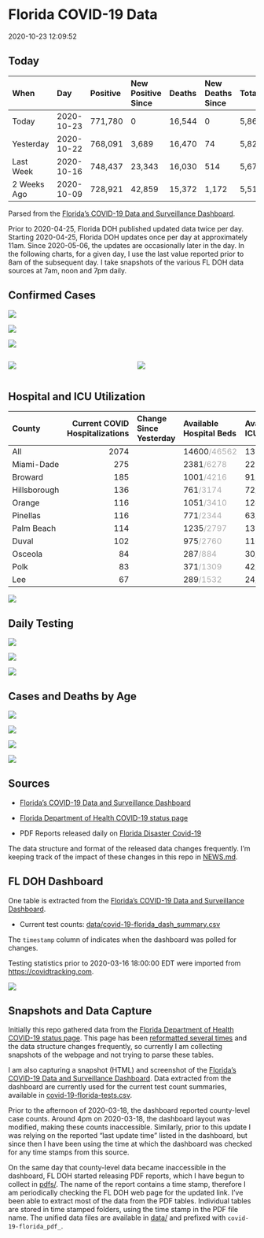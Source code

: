 Florida COVID-19 Data
================
2020-10-23 12:09:52

## Today

| When        | Day        | Positive | New Positive Since | Deaths | New Deaths Since | Total     |
| :---------- | :--------- | :------- | :----------------- | :----- | :--------------- | :-------- |
| Today       | 2020-10-23 | 771,780  | 0                  | 16,544 | 0                | 5,865,752 |
| Yesterday   | 2020-10-22 | 768,091  | 3,689              | 16,470 | 74               | 5,821,939 |
| Last Week   | 2020-10-16 | 748,437  | 23,343             | 16,030 | 514              | 5,673,685 |
| 2 Weeks Ago | 2020-10-09 | 728,921  | 42,859             | 15,372 | 1,172            | 5,518,162 |

Parsed from the [Florida’s COVID-19 Data and Surveillance
Dashboard](https://fdoh.maps.arcgis.com/apps/opsdashboard/index.html#/8d0de33f260d444c852a615dc7837c86).

Prior to 2020-04-25, Florida DOH published updated data twice per day.
Starting 2020-04-25, Florida DOH updates once per day at approximately
11am. Since 2020-05-06, the updates are occasionally later in the day.
In the following charts, for a given day, I use the last value reported
prior to 8am of the subsequent day. I take snapshots of the various FL
DOH data sources at 7am, noon and 7pm daily.

## Confirmed Cases

![](plots/covid-19-florida-daily-test-changes.png)

![](plots/covid-19-florida-deaths-by-day.png)

![](plots/covid-19-florida-county-top-6.png)

<div class="columns">

<div class="column is-full-mobile">

![](plots/covid-19-florida-testing.png)

</div>

<div class="column is-full-mobile">

![](plots/covid-19-florida-total-positive.png)

</div>

</div>

## Hospital and ICU Utilization

| County       | Current COVID Hospitalizations | Change Since Yesterday | Available Hospital Beds                      | Available ICU Beds                         |
| :----------- | -----------------------------: | :--------------------- | :------------------------------------------- | :----------------------------------------- |
| All          |                           2074 |                        | 14600<span style="color: #aaa">/46562</span> | 1367<span style="color: #aaa">/4680</span> |
| Miami-Dade   |                            275 |                        | 2381<span style="color: #aaa">/6278</span>   | 225<span style="color: #aaa">/723</span>   |
| Broward      |                            185 |                        | 1001<span style="color: #aaa">/4216</span>   | 91<span style="color: #aaa">/358</span>    |
| Hillsborough |                            136 |                        | 761<span style="color: #aaa">/3174</span>    | 72<span style="color: #aaa">/309</span>    |
| Orange       |                            116 |                        | 1051<span style="color: #aaa">/3410</span>   | 124<span style="color: #aaa">/278</span>   |
| Pinellas     |                            116 |                        | 771<span style="color: #aaa">/2344</span>    | 63<span style="color: #aaa">/240</span>    |
| Palm Beach   |                            114 |                        | 1235<span style="color: #aaa">/2797</span>   | 135<span style="color: #aaa">/259</span>   |
| Duval        |                            102 |                        | 975<span style="color: #aaa">/2760</span>    | 110<span style="color: #aaa">/327</span>   |
| Osceola      |                             84 |                        | 287<span style="color: #aaa">/884</span>     | 30<span style="color: #aaa">/93</span>     |
| Polk         |                             83 |                        | 371<span style="color: #aaa">/1309</span>    | 42<span style="color: #aaa">/138</span>    |
| Lee          |                             67 |                        | 289<span style="color: #aaa">/1532</span>    | 24<span style="color: #aaa">/104</span>    |

![](plots/covid-19-florida-icu-usage.png)

## Daily Testing

![](plots/covid-19-florida-tests-per-case.png)

<!-- ![](plots/covid-19-florida-change-new-cases.png) -->

![](plots/covid-19-florida-tests-percent-positive.png)

![](plots/covid-19-florida-test-and-case-growth.png)

## Cases and Deaths by Age

![](plots/covid-19-florida-weekly-events-by-age.png)

![](plots/covid-19-florida-age.png)

![](plots/covid-19-florida-age-deaths.png)

![](plots/covid-19-florida-age-sex.png)

## Sources

  - [Florida’s COVID-19 Data and Surveillance
    Dashboard](https://fdoh.maps.arcgis.com/apps/opsdashboard/index.html#/8d0de33f260d444c852a615dc7837c86)

  - [Florida Department of Health COVID-19 status
    page](http://www.floridahealth.gov/diseases-and-conditions/COVID-19/)

  - PDF Reports released daily on [Florida Disaster
    Covid-19](http://www.floridahealth.gov/diseases-and-conditions/COVID-19/)

The data structure and format of the released data changes frequently.
I’m keeping track of the impact of these changes in this repo in
[NEWS.md](NEWS.md).

## FL DOH Dashboard

One table is extracted from the [Florida’s COVID-19 Data and
Surveillance
Dashboard](https://fdoh.maps.arcgis.com/apps/opsdashboard/index.html#/8d0de33f260d444c852a615dc7837c86).

  - Current test counts:
    [data/covid-19-florida\_dash\_summary.csv](data/covid-19-florida_dash_summary.csv)

The `timestamp` column of indicates when the dashboard was polled for
changes.

Testing statistics prior to 2020-03-16 18:00:00 EDT were imported from
<https://covidtracking.com>.

![](screenshots/fodh_maps_arcgis_com__apps__opsdashboard.png)

## Snapshots and Data Capture

Initially this repo gathered data from the [Florida Department of Health
COVID-19 status
page](http://www.floridahealth.gov/diseases-and-conditions/COVID-19/).
This page has been [reformatted several
times](screenshots/floridahealth_gov__diseases-and-conditions__COVID-19.png)
and the data structure changes frequently, so currently I am collecting
snapshots of the webpage and not trying to parse these tables.

I am also capturing a snapshot (HTML) and screenshot of the [Florida’s
COVID-19 Data and Surveillance
Dashboard](https://fdoh.maps.arcgis.com/apps/opsdashboard/index.html#/8d0de33f260d444c852a615dc7837c86).
Data extracted from the dashboard are currently used for the current
test count summaries, available in
[covid-19-florida-tests.csv](covid-19-florida-tests.csv).

Prior to the afternoon of 2020-03-18, the dashboard reported
county-level case counts. Around 4pm on 2020-03-18, the dashboard layout
was modified, making these counts inaccessible. Similarly, prior to this
update I was relying on the reported “last update time” listed in the
dashboard, but since then I have been using the time at which the
dashboard was checked for any time stamps from this source.

On the same day that county-level data became inaccessible in the
dashboard, FL DOH started releasing PDF reports, which I have begun to
collect in [pdfs/](pdfs/). The name of the report contains a time stamp,
therefore I am periodically checking the FL DOH web page for the updated
link. I’ve been able to extract most of the data from the PDF tables.
Individual tables are stored in time stamped folders, using the time
stamp in the PDF file name. The unified data files are available in
[data/](data/) and prefixed with `covid-19-florida_pdf_`.
